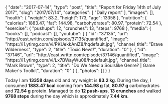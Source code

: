 {
    "date": "2017-07-14",
    "type": "post",
    "title": "Report for Friday 14th of July 2017",
    "slug": "2017\/07\/14",
    "categories": [
        "Daily report"
    ],
    "images": [],
    "health": {
        "weight": 83.2,
        "height": 173,
        "age": 13358
    },
    "nutrition": {
        "calories": 1883.47,
        "fat": 144.98,
        "carbohydrates": 80.97,
        "protein": 72.54
    },
    "exercise": {
        "pushups": 12,
        "crunches": 13,
        "steps": 9768
    },
    "media": {
        "books": [],
        "podcast": [],
        "youtube": [
            {
                "id": "37135",
                "url": "http:\/\/cast.writtn.com\/episode\/37135\/quantified",
                "image": "https:\/\/i1.ytimg.com\/vi\/PKUekkAnlZ8\/hqdefault.jpg",
                "channel_title": "Brave Wilderness",
                "type": 2,
                "title": "Toxic Newt!",
                "duration": "0"
            },
            {
                "id": "37146",
                "url": "http:\/\/cast.writtn.com\/episode\/37146\/quantified",
                "image": "https:\/\/i1.ytimg.com\/vi\/Lx7BWayWu08\/hqdefault.jpg",
                "channel_title": "Mark Brown",
                "type": 2,
                "title": "Do We Need a Soulslike Genre? | Game Maker's Toolkit",
                "duration": "0"
            }
        ],
        "photos": []
    }
}

Today I am <strong>13358 days</strong> old and my weight is <strong>83.2 kg</strong>. During the day, I consumed <strong>1883.47 kcal</strong> coming from <strong>144.98 g</strong> fat, <strong>80.97 g</strong> carbohydrates and <strong>72.54 g</strong> protein. Managed to do <strong>12 push-ups</strong>, <strong>13 crunches</strong> and walked <strong>9768 steps</strong> during the day which is approximately <strong>7.44 km</strong>.
